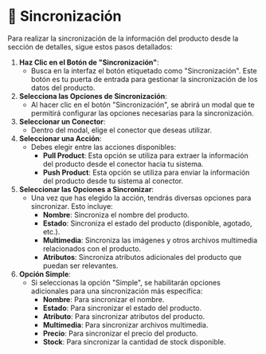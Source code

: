 # 🔄 Sincronización

Para realizar la sincronización de la información del producto desde la sección de detalles, sigue estos pasos detallados:

1. **Haz Clic en el Botón de "Sincronización"**:
   * Busca en la interfaz el botón etiquetado como "Sincronización". Este botón es tu puerta de entrada para gestionar la sincronización de los datos del producto.
2. **Selecciona las Opciones de Sincronización**:
   * Al hacer clic en el botón "Sincronización", se abrirá un modal que te permitirá configurar las opciones necesarias para la sincronización.
3. **Seleccionar un Conector**:
   * Dentro del modal, elige el conector que deseas utilizar.&#x20;
4. **Seleccionar una Acción**:
   * Debes elegir entre las acciones disponibles:
     * **Pull Product**: Esta opción se utiliza para extraer la información del producto desde el conector hacia tu sistema.
     * **Push Product**: Esta opción se utiliza para enviar la información del producto desde tu sistema al conector.
5. **Seleccionar las Opciones a Sincronizar**:
   * Una vez que has elegido la acción, tendrás diversas opciones para sincronizar. Esto incluye:
     * **Nombre**: Sincroniza el nombre del producto.
     * **Estado**: Sincroniza el estado del producto (disponible, agotado, etc.).
     * **Multimedia**: Sincroniza las imágenes y otros archivos multimedia relacionados con el producto.
     * **Atributos**: Sincroniza atributos adicionales del producto que puedan ser relevantes.
6. **Opción Simple**:
   * Si seleccionas la opción "Simple", se habilitarán opciones adicionales para una sincronización más específica:
     * **Nombre**: Para sincronizar el nombre.
     * **Estado**: Para sincronizar el estado del producto.
     * **Atributo**: Para sincronizar atributos del producto.
     * **Multimedia**: Para sincronizar archivos multimedia.
     * **Precio**: Para sincronizar el precio del producto.
     * **Stock**: Para sincronizar la cantidad de stock disponible.&#x20;
